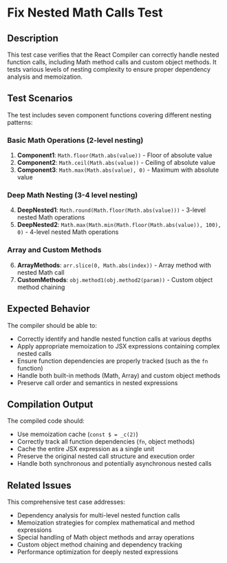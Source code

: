 # Fix Nested Math Calls Test

## Description

This test case verifies that the React Compiler can correctly handle nested function calls, including Math method calls and custom object methods. It tests various levels of nesting complexity to ensure proper dependency analysis and memoization.

## Test Scenarios

The test includes seven component functions covering different nesting patterns:

### Basic Math Operations (2-level nesting)
1. **Component1**: `Math.floor(Math.abs(value))` - Floor of absolute value
2. **Component2**: `Math.ceil(Math.abs(value))` - Ceiling of absolute value  
3. **Component3**: `Math.max(Math.abs(value), 0)` - Maximum with absolute value

### Deep Math Nesting (3-4 level nesting)
4. **DeepNested1**: `Math.round(Math.floor(Math.abs(value)))` - 3-level nested Math operations
5. **DeepNested2**: `Math.max(Math.min(Math.floor(Math.abs(value)), 100), 0)` - 4-level nested Math operations

### Array and Custom Methods
6. **ArrayMethods**: `arr.slice(0, Math.abs(index))` - Array method with nested Math call
7. **CustomMethods**: `obj.method1(obj.method2(param))` - Custom object method chaining

## Expected Behavior

The compiler should be able to:
- Correctly identify and handle nested function calls at various depths
- Apply appropriate memoization to JSX expressions containing complex nested calls
- Ensure function dependencies are properly tracked (such as the `fn` function)
- Handle both built-in methods (Math, Array) and custom object methods
- Preserve call order and semantics in nested expressions

## Compilation Output

The compiled code should:
- Use memoization cache (`const $ = _c(2)`)
- Correctly track all function dependencies (`fn`, object methods)
- Cache the entire JSX expression as a single unit
- Preserve the original nested call structure and execution order
- Handle both synchronous and potentially asynchronous nested calls

## Related Issues

This comprehensive test case addresses:
- Dependency analysis for multi-level nested function calls
- Memoization strategies for complex mathematical and method expressions
- Special handling of Math object methods and array operations
- Custom object method chaining and dependency tracking
- Performance optimization for deeply nested expressions
